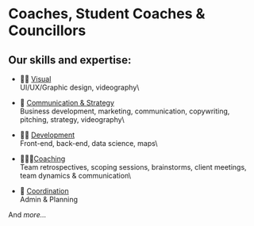 # Coaches, Student Coaches & Councillors

## Our skills and expertise:

* 👩‍🎤 [Visual](visual.md)\
  UI/UX/Graphic design, videography\

* 🦄 [Communication & Strategy](communication-and-strategy.md)\
  Business development, marketing, communication, copywriting, pitching, strategy, videography\

* 🦹🏽 [Development](development.md)\
  Front-end, back-end, data science, maps\

* 🧙🏼‍♀️[Coaching](coaching.md)\
  Team retrospectives, scoping sessions, brainstorms, client meetings, team dynamics & communication\

* 🐙 [Coordination](coordination.md)\
  Admin & Planning

And _more..._
